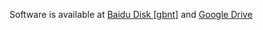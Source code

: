Software is available at [Baidu Disk [gbnt]](https://pan.baidu.com/s/1Q_3n1sHRCqzB56Sz54JSqw) and [Google Drive]()
